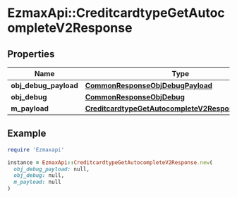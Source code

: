 # EzmaxApi::CreditcardtypeGetAutocompleteV2Response

## Properties

| Name | Type | Description | Notes |
| ---- | ---- | ----------- | ----- |
| **obj_debug_payload** | [**CommonResponseObjDebugPayload**](CommonResponseObjDebugPayload.md) |  |  |
| **obj_debug** | [**CommonResponseObjDebug**](CommonResponseObjDebug.md) |  | [optional] |
| **m_payload** | [**CreditcardtypeGetAutocompleteV2ResponseMPayload**](CreditcardtypeGetAutocompleteV2ResponseMPayload.md) |  |  |

## Example

```ruby
require 'Ezmaxapi'

instance = EzmaxApi::CreditcardtypeGetAutocompleteV2Response.new(
  obj_debug_payload: null,
  obj_debug: null,
  m_payload: null
)
```

